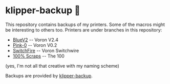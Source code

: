 # klipper-backup 💾 

This repository contains backups of my printers. Some of the macros might be interesting to others too. Printers are under branches in this repository:

- [BlueV2](https://github.com/ressu/klipper-config-backup/tree/bluev2) -- Voron V2.4
- [Pink-0](https://github.com/ressu/klipper-config-backup/tree/pink-0) -- Voron V0.2
- [SwitchFire](https://github.com/ressu/klipper-config-backup/tree/switchfire) -- Voron Switchwire
- [100% Scraps](https://github.com/ressu/klipper-config-backup/tree/scraps) -- The 100

(yes, I'm not all that creative with my naming scheme)

Backups are provided by [klipper-backup](https://github.com/Staubgeborener/klipper-backup).
